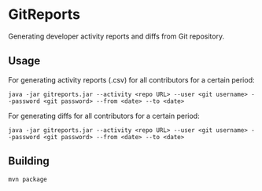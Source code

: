 # GitReports
Generating developer activity reports and diffs from Git repository. 

## Usage

For generating activity reports (.csv) for all contributors for a certain period:

`java -jar gitreports.jar --activity <repo URL> --user <git username> --password <git password> --from <date> --to <date> `

For generating diffs for all contributors for a certain period:

`java -jar gitreports.jar --activity <repo URL> --user <git username> --password <git password> --from <date> --to <date> `

## Building

`mvn package`
